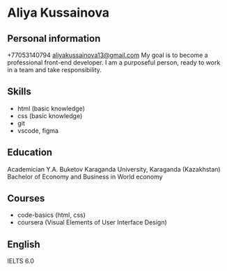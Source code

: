 # Aliya Kussainova
## Personal information
+77053140794 
aliyakussainova13@gmail.com
My goal is to become a professional front-end developer. I am a purposeful person, ready to work in a team and take responsibility.
## Skills
* html (basic knowledge)
* css (basic knowledge)
* git
* vscode, figma
## Education 
Academician Y.A. Buketov Karaganda University, Karaganda (Kazakhstan)
Bachelor of Economy and Business in World economy
## Courses
* code-basics (html, css)
* coursera (Visual Elements of User Interface Design)
## English 
IELTS 6.0 